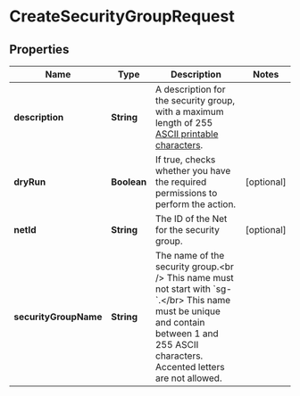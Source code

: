 

# CreateSecurityGroupRequest


## Properties

| Name | Type | Description | Notes |
|------------ | ------------- | ------------- | -------------|
|**description** | **String** | A description for the security group, with a maximum length of 255 [ASCII printable characters](https://en.wikipedia.org/wiki/ASCII#Printable_characters). |  |
|**dryRun** | **Boolean** | If true, checks whether you have the required permissions to perform the action. |  [optional] |
|**netId** | **String** | The ID of the Net for the security group. |  [optional] |
|**securityGroupName** | **String** | The name of the security group.&lt;br /&gt; This name must not start with &#x60;sg-&#x60;.&lt;/br&gt; This name must be unique and contain between 1 and 255 ASCII characters. Accented letters are not allowed. |  |



